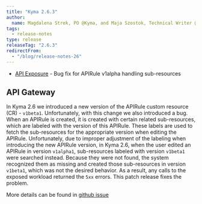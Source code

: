```yaml
---
title: "Kyma 2.6.3"
author:
  name: Magdalena Strek, PO @Kyma, and Maja Szostok, Technical Writer @Kyma"
tags:
  - release-notes 
type: release 
releaseTag: "2.6.3"
redirectFrom:
  - "/blog/release-notes-26"
---
```



- [API Exposure](#api-exposure) -  Bug fix for APIRule v1alpha handling sub-resources

<!-- overview -->

## API Gateway 
 
In Kyma 2.6 we introduced a new version of the APIRule custom resource (CR) - `v1beta1`. Unfortunately, with this change we also introduced a bug. When an APIRule is created, it is created with certain related sub-resources, which are labeled with the version of this APIRule. These labels are used to fetch the sub-resources for the appropriate version when editing the APIRule. Unfortunately, due to improper adjustment of the labeling when introducing the new APIRule version, in Kyma 2.6, when the user edited an APIRule in version `v1alpha1`, sub-resources labeled with version `v1beta1` were searched instead. Because they were not found, the system recognized them as missing and created those sub-resources in version `v1beta1`, which was not the desired behavior. As a result, any calls to the exposed workload returned the `5xx` errors. This patch release fixes the problem.   
 
 
More details can be found in [github issue](https://github.com/kyma-project/api-gateway/pull/31)

